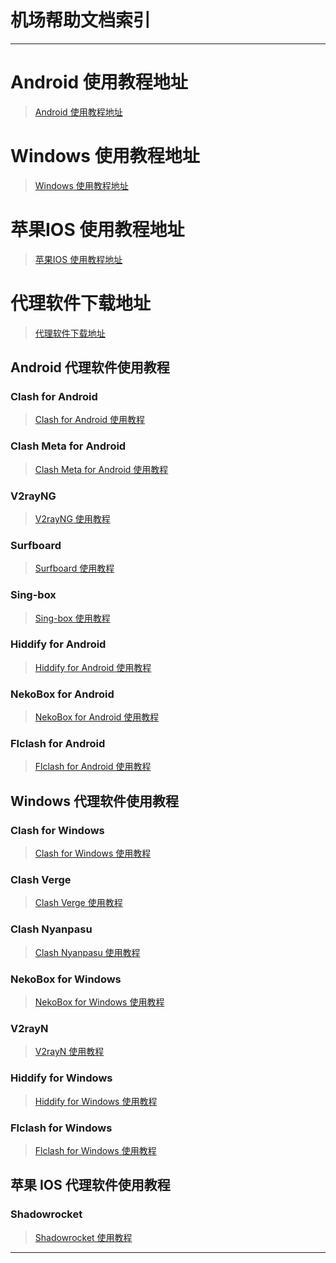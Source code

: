 # 机场帮助文档索引

----------------

# Android 使用教程地址

> [Android 使用教程地址](https://github.com/kexue-aihao/changdingyun-Blog/tree/master/%E4%B8%AD%E6%96%87%E7%89%88%E6%9C%BA%E5%9C%BA%E5%B8%AE%E5%8A%A9%E6%96%87%E6%A1%A3#android-%E4%BB%A3%E7%90%86%E8%BD%AF%E4%BB%B6%E4%BD%BF%E7%94%A8%E6%95%99%E7%A8%8B "Android 使用教程地址")

# Windows 使用教程地址

> [Windows 使用教程地址](https://github.com/kexue-aihao/changdingyun-Blog/tree/master/%E4%B8%AD%E6%96%87%E7%89%88%E6%9C%BA%E5%9C%BA%E5%B8%AE%E5%8A%A9%E6%96%87%E6%A1%A3#windows-%E4%BB%A3%E7%90%86%E8%BD%AF%E4%BB%B6%E4%BD%BF%E7%94%A8%E6%95%99%E7%A8%8B "Windows 使用教程地址")

# 苹果IOS 使用教程地址

> [苹果IOS 使用教程地址](https://github.com/kexue-aihao/changdingyun-Blog/tree/master/%E4%B8%AD%E6%96%87%E7%89%88%E6%9C%BA%E5%9C%BA%E5%B8%AE%E5%8A%A9%E6%96%87%E6%A1%A3#%E8%8B%B9%E6%9E%9C-ios-%E4%BB%A3%E7%90%86%E8%BD%AF%E4%BB%B6%E4%BD%BF%E7%94%A8%E6%95%99%E7%A8%8B "苹果IOS 使用教程地址")

# 代理软件下载地址

> [代理软件下载地址](https://github.com/kexue-aihao/AHRT-blog/tree/master/GitHub%E5%AE%9D%E8%97%8F%E9%A1%B9%E7%9B%AE#%E4%BB%A3%E7%90%86%E8%BD%AF%E4%BB%B6 "代理软件下载地址")

## Android 代理软件使用教程

### Clash for Android

> [Clash for Android 使用教程](https://github.com/kexue-aihao/changdingyun-Blog/tree/master/%E4%B8%AD%E6%96%87%E7%89%88%E6%9C%BA%E5%9C%BA%E5%B8%AE%E5%8A%A9%E6%96%87%E6%A1%A3/Clash%20fo%20Android "Clash for Android 使用教程")

### Clash Meta for Android

> [Clash Meta for Android 使用教程](https://github.com/kexue-aihao/changdingyun-Blog/tree/master/%E4%B8%AD%E6%96%87%E7%89%88%E6%9C%BA%E5%9C%BA%E5%B8%AE%E5%8A%A9%E6%96%87%E6%A1%A3/Clash%20Meta%20for%20Android "Clash Meta for Android 使用教程")

### V2rayNG

> [V2rayNG 使用教程](https://github.com/kexue-aihao/changdingyun-Blog/tree/master/%E4%B8%AD%E6%96%87%E7%89%88%E6%9C%BA%E5%9C%BA%E5%B8%AE%E5%8A%A9%E6%96%87%E6%A1%A3/V2rayNG "V2rayNG 使用教程")

### Surfboard

> [Surfboard 使用教程](https://github.com/kexue-aihao/changdingyun-Blog/tree/master/%E4%B8%AD%E6%96%87%E7%89%88%E6%9C%BA%E5%9C%BA%E5%B8%AE%E5%8A%A9%E6%96%87%E6%A1%A3/Surfboard "Surfboard 使用教程")

### Sing-box

> [Sing-box 使用教程](https://github.com/kexue-aihao/changdingyun-Blog/tree/master/%E4%B8%AD%E6%96%87%E7%89%88%E6%9C%BA%E5%9C%BA%E5%B8%AE%E5%8A%A9%E6%96%87%E6%A1%A3/sing-box "Sing-box 使用教程")

### Hiddify for Android

> [Hiddify for Android 使用教程](https://github.com/kexue-aihao/changdingyun-Blog/tree/master/%E4%B8%AD%E6%96%87%E7%89%88%E6%9C%BA%E5%9C%BA%E5%B8%AE%E5%8A%A9%E6%96%87%E6%A1%A3/Hiddify%20for%20Android "Hiddify for Android 使用教程")

### NekoBox for Android

> [NekoBox for Android 使用教程](https://github.com/kexue-aihao/changdingyun-Blog/tree/master/%E4%B8%AD%E6%96%87%E7%89%88%E6%9C%BA%E5%9C%BA%E5%B8%AE%E5%8A%A9%E6%96%87%E6%A1%A3/NekoBox "NekoBox for Android 使用教程")

### Flclash for Android

> [Flclash for Android 使用教程](https://github.com/kexue-aihao/changdingyun-Blog/tree/master/%E4%B8%AD%E6%96%87%E7%89%88%E6%9C%BA%E5%9C%BA%E5%B8%AE%E5%8A%A9%E6%96%87%E6%A1%A3/Flclash%20for%20Android "Flclash for Android 使用教程")

## Windows 代理软件使用教程

### Clash for Windows

> [Clash for Windows 使用教程](https://github.com/kexue-aihao/changdingyun-Blog/tree/master/%E4%B8%AD%E6%96%87%E7%89%88%E6%9C%BA%E5%9C%BA%E5%B8%AE%E5%8A%A9%E6%96%87%E6%A1%A3/Clash%20for%20Windows "Clash for Windows 使用教程")

### Clash Verge

> [Clash Verge 使用教程](https://github.com/kexue-aihao/changdingyun-Blog/tree/master/%E4%B8%AD%E6%96%87%E7%89%88%E6%9C%BA%E5%9C%BA%E5%B8%AE%E5%8A%A9%E6%96%87%E6%A1%A3/Clash%20Verge "Clash Verge 使用教程")

### Clash Nyanpasu

> [Clash Nyanpasu 使用教程](https://github.com/kexue-aihao/changdingyun-Blog/tree/master/%E4%B8%AD%E6%96%87%E7%89%88%E6%9C%BA%E5%9C%BA%E5%B8%AE%E5%8A%A9%E6%96%87%E6%A1%A3/Clash%20Nyanpasu "Clash Nyanpasu 使用教程")

### NekoBox for Windows

> [NekoBox for Windows 使用教程](https://github.com/kexue-aihao/changdingyun-Blog/tree/master/%E4%B8%AD%E6%96%87%E7%89%88%E6%9C%BA%E5%9C%BA%E5%B8%AE%E5%8A%A9%E6%96%87%E6%A1%A3/NekoBox%20for%20Windows "NekoBox for Windows 使用教程")

### V2rayN

> [V2rayN 使用教程](https://github.com/kexue-aihao/changdingyun-Blog/tree/master/%E4%B8%AD%E6%96%87%E7%89%88%E6%9C%BA%E5%9C%BA%E5%B8%AE%E5%8A%A9%E6%96%87%E6%A1%A3/V2rayN "V2rayN 使用教程")

### Hiddify for Windows

> [Hiddify for Windows 使用教程](https://github.com/kexue-aihao/changdingyun-Blog/tree/master/%E4%B8%AD%E6%96%87%E7%89%88%E6%9C%BA%E5%9C%BA%E5%B8%AE%E5%8A%A9%E6%96%87%E6%A1%A3/Hiddify%20for%20WIndows "Hiddify for Windows 使用教程")

### Flclash for Windows

> [Flclash for Windows 使用教程](https://github.com/kexue-aihao/changdingyun-Blog/tree/master/%E4%B8%AD%E6%96%87%E7%89%88%E6%9C%BA%E5%9C%BA%E5%B8%AE%E5%8A%A9%E6%96%87%E6%A1%A3/Flclash%20for%20Windows "Flclash for Windows 使用教程")

## 苹果 IOS 代理软件使用教程

### Shadowrocket

> [Shadowrocket 使用教程](https://github.com/kexue-aihao/changdingyun-Blog/tree/master/%E4%B8%AD%E6%96%87%E7%89%88%E6%9C%BA%E5%9C%BA%E5%B8%AE%E5%8A%A9%E6%96%87%E6%A1%A3/Shadowrocket%EF%BC%88%E5%B0%8F%E7%81%AB%E7%AE%AD%EF%BC%89%E6%80%8E%E4%B9%88%E4%BD%BF%E7%94%A8%EF%BC%9F "Shadowrocket 使用教程")

> []( "")

> []( "")

> []( "")

> []( "")

> []( "")


> []( "")


> []( "")


> []( "")


> []( "")


> []( "")

> []( "")

> []( "")

----------------

